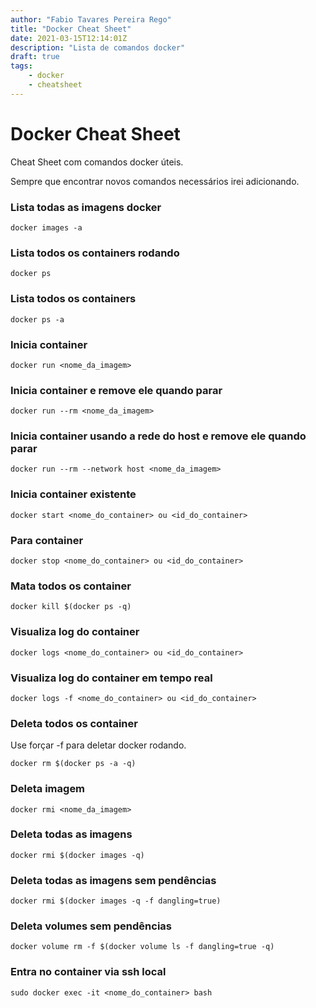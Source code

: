 ```yaml
---
author: "Fabio Tavares Pereira Rego"
title: "Docker Cheat Sheet"
date: 2021-03-15T12:14:01Z
description: "Lista de comandos docker"
draft: true
tags:
    - docker
    - cheatsheet
---
```


# Docker Cheat Sheet

Cheat Sheet com comandos docker úteis.

Sempre que encontrar novos comandos necessários irei adicionando.


### Lista todas as imagens docker
```shell
docker images -a
```

### Lista todos os containers rodando
```shell
docker ps
```

### Lista todos os containers
```shell
docker ps -a
```

### Inicia container
```shell
docker run <nome_da_imagem>
```

### Inicia container e remove ele quando parar
```shell
docker run --rm <nome_da_imagem>
```

### Inicia container usando a rede do host e remove ele quando parar
```shell
docker run --rm --network host <nome_da_imagem>
```

### Inicia container existente
```shell
docker start <nome_do_container> ou <id_do_container>
```

### Para container
```shell
docker stop <nome_do_container> ou <id_do_container>
```

### Mata todos os container
```shell
docker kill $(docker ps -q)
```

### Visualiza log do container
```shell
docker logs <nome_do_container> ou <id_do_container>
```

### Visualiza log do container em tempo real
```shell
docker logs -f <nome_do_container> ou <id_do_container>
```

### Deleta todos os container
Use forçar -f para deletar docker rodando.
```shell
docker rm $(docker ps -a -q)
```

### Deleta imagem
```shell
docker rmi <nome_da_imagem>
```

### Deleta todas as imagens
```shell
docker rmi $(docker images -q)
```

### Deleta todas as imagens sem pendências
```shell
docker rmi $(docker images -q -f dangling=true)
```

### Deleta volumes sem pendências
```shell
docker volume rm -f $(docker volume ls -f dangling=true -q)
```

### Entra no container via ssh local
```shell
sudo docker exec -it <nome_do_container> bash
```